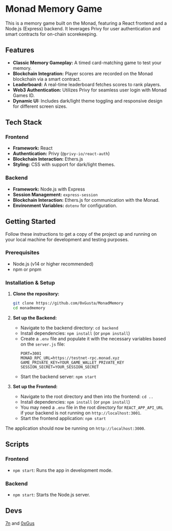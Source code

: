 # Monad Memory Game

This is a memory game built on the Monad, featuring a React frontend and a Node.js (Express) backend. It leverages Privy for user authentication and smart contracts for on-chain scorekeeping.

## Features

* **Classic Memory Gameplay:** A timed card-matching game to test your memory.
* **Blockchain Integration:** Player scores are recorded on the Monad blockchain via a smart contract.
* **Leaderboard:** A real-time leaderboard fetches scores to rank players.
* **Web3 Authentication:** Utilizes Privy for seamless user login with Monad Games ID.
* **Dynamic UI:** Includes dark/light theme toggling and responsive design for different screen sizes.

## Tech Stack

### Frontend

* **Framework:** React
* **Authentication:** Privy (`@privy-io/react-auth`)
* **Blockchain Interaction:** Ethers.js
* **Styling:** CSS with support for dark/light themes.

### Backend

* **Framework:** Node.js with Express
* **Session Management:** `express-session`
* **Blockchain Interaction:** Ethers.js for communication with the Monad.
* **Environment Variables:** `dotenv` for configuration.

## Getting Started

Follow these instructions to get a copy of the project up and running on your local machine for development and testing purposes.

### Prerequisites

* Node.js (v14 or higher recommended)
* npm or pnpm

### Installation & Setup

1.  **Clone the repository:**
    ```bash
    git clone https://github.com/0xGusta/MonadMemory
    cd monadmemory
    ```

2.  **Set up the Backend:**
    * Navigate to the backend directory: `cd backend`
    * Install dependencies: `npm install` (or `pnpm install`)
    * Create a `.env` file and populate it with the necessary variables based on the `server.js` file:
        ```env
        PORT=3001
        MONAD_RPC_URL=https://testnet-rpc.monad.xyz
        GAME_PRIVATE_KEY=YOUR_GAME_WALLET_PRIVATE_KEY
        SESSION_SECRET=YOUR_SESSION_SECRET
        ```
    * Start the backend server: `npm start`

3.  **Set up the Frontend:**
    * Navigate to the root directory and then into the frontend: `cd ..`
    * Install dependencies: `npm install` (or `pnpm install`)
    * You may need a `.env` file in the root directory for `REACT_APP_API_URL` if your backend is not running on `http://localhost:3001`.
    * Start the frontend application: `npm start`

The application should now be running on `http://localhost:3000`.

## Scripts

### Frontend

* `npm start`: Runs the app in development mode.

### Backend

* `npm start`: Starts the Node.js server.

## Devs

[7n](https://x.com/7nds_) and [0xGus](https://x.com/0xGustavo)
